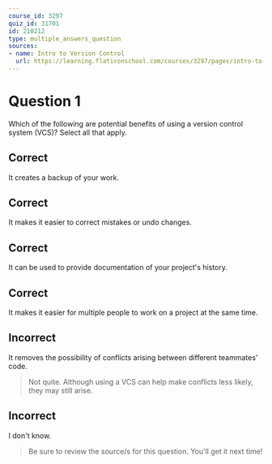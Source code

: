 ```yaml
---
course_id: 3297
quiz_id: 31701
id: 210212
type: multiple_answers_question
sources:
- name: Intro to Version Control
  url: https://learning.flatironschool.com/courses/3297/pages/intro-to-version-control
---
```


# Question 1

Which of the following are potential benefits of using a version control system
(VCS)? Select all that apply.

## Correct

It creates a backup of your work.

## Correct

It makes it easier to correct mistakes or undo changes.

## Correct

It can be used to provide documentation of your project's history.

## Correct

It makes it easier for multiple people to work on a project at the same time.

## Incorrect

It removes the possibility of conflicts arising between different teammates'
code.

> Not quite. Although using a VCS can help make conflicts less likely, they may
> still arise.

## Incorrect

I don't know.

> Be sure to review the source/s for this question. You'll get it next time!
